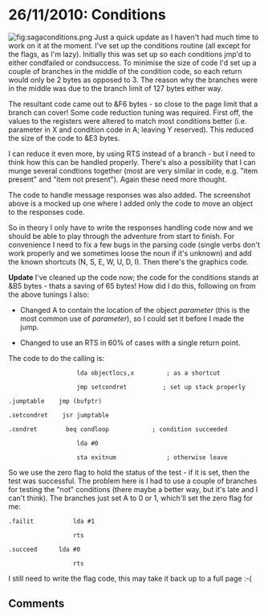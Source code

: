 # 26/11/2010: Conditions

![](../../retrosoftwarecouk_wiki-20160918-wikidump/images/sagaconditions.png "fig:sagaconditions.png") Just a quick update as I haven't had much time to work on it at the moment. I've set up the conditions routine (all except for the flags, as I'm lazy). Initially this was set up so each conditions jmp'd to either condfailed or condsuccess. To minimise the size of code I'd set up a couple of branches in the middle of the condition code, so each return would only be 2 bytes as opposed to 3. The reason why the branches were in the middle was due to the branch limit of 127 bytes either way.

The resultant code came out to &F6 bytes - so close to the page limit that a branch can cover! Some code reduction tuning was required. First off, the values to the registers were altered to match most conditions better (i.e. parameter in X and condition code in A; leaving Y reserved). This reduced the size of the code to &E3 bytes.

I can reduce it even more, by using RTS instead of a branch - but I need to think how this can be handled properly. There's also a possibility that I can munge several condtions together (most are very similar in code, e.g. "item present" and "item not present"). Again these need more thought.

The code to handle message responses was also added. The screenshot above is a mocked up one where I added only the code to move an object to the responses code.

So in theory I only have to write the responses handling code now and we should be able to play through the adventure from start to finish. For convenience I need to fix a few bugs in the parsing code (single verbs don't work properly and we sometimes loose the noun if it's unknown) and add the known shortcuts (N, S, E, W, U, D, I). Then there's the graphics code.

**Update** I've cleaned up the code now; the code for the conditions stands at &B5 bytes - thats a saving of 65 bytes! How did I do this, following on from the above tunings I also:

- Changed A to contain the location of the object _parameter_ (this is the most common use of _parameter_), so I could set it before I made the jump.

- Changed to use an RTS in 60% of cases with a single return point.

The code to do the calling is:

                       lda objectlocs,x         ; as a shortcut

                       jmp setcondret          ; set up stack properly

    .jumptable    jmp (bufptr)

    .setcondret    jsr jumptable

    .condret        beq condloop            ; condition succeeded

                       lda #0

                       sta exitnum              ; otherwise leave

So we use the zero flag to hold the status of the test - if it is set, then the test was successful. The problem here is I had to use a couple of branches for testing the "not" conditions (there maybe a better way, but it's late and I can't think). The branches just set A to 0 or 1, which'll set the zero flag for me:

    .failit           lda #1

                      rts

    .succeed      lda #0

                      rts

I still need to write the flag code, this may take it back up to a full page :-(

## Comments
